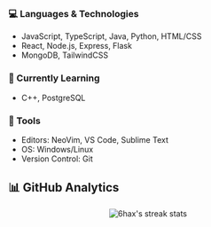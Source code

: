 ### 💻 Languages & Technologies
- JavaScript, TypeScript, Java, Python, HTML/CSS  
- React, Node.js, Express, Flask  
- MongoDB, TailwindCSS  


### 🌱 Currently Learning
- C++, PostgreSQL

### 🔧 Tools
- Editors: NeoVim, VS Code, Sublime Text
- OS: Windows/Linux
- Version Control: Git

## **📊 GitHub Analytics**  
<p align="center">
  <img src="https://github-readme-streak-stats.herokuapp.com/?user=6hax&theme=github-dark&hide_border=true" alt="6hax's streak stats" />
<!--   <img height="180em" src="https://github-readme-stats.vercel.app/api/top-langs/?username=6hax&layout=compact&theme=github_dark&hide_border=true&langs_count=8" /> -->
</p>

